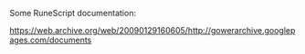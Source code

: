Some RuneScript documentation:

https://web.archive.org/web/20090129160605/http://gowerarchive.googlepages.com/documents
